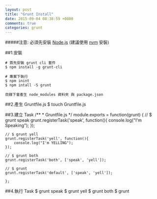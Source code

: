 ```yaml
---
layout: post
title: "Grunt Install"
date: 2015-09-04 08:38:59 +0800
comments: true
categories: grunt
---
```

#####注意: 必須先安裝 [Node.js](https://nodejs.org/en/) (建議使用 [nvm](https://github.com/creationix/nvm "Node Version Manager") 安裝)

##1.安裝

	# 首先安裝 grunt cli 套件
	$ npm install -g grunt-cli

	# 專案下執行
	$ npm inint
	$ npm intall -S grunt

	目錄下會產生 node_modules 資料夾 與 package.json

##2.產生 Gruntfile.js
	$ touch Gruntfile.js

##3.建立 Task
	/**
	 * Gruntfile.js
	 */
	module.exports = function(grunt) {
	// $ grunt speak
	grunt.registerTask('speak', function(){
		console.log("I'm Speaking");
	});

	// $ grunt yell
	grunt.registerTask('yell', function(){
		console.log("I'm YELLING");
	});

	// $ grunt both
	grunt.registerTask('both', ['speak', 'yell']);

	// $ grunt
	grunt.registerTask('default', ['speak', 'yell']);

	};

##4.執行 Task
	$ grunt speak
	$ grunt yell
	$ grunt both
	$ grunt
